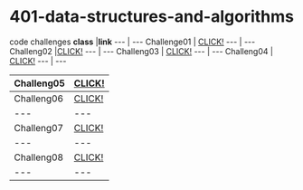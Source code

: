 # 401-data-structures-and-algorithms
code challenges
**class** |**link**
--- | --- 
Challenge01 | [CLICK!](https://github.com/alaaalmasri12/401-data-structures-and-algorithms/tree/array-reverse/challenges/arrayReverse)
--- | ---
Challeng02 |[CLICK!](https://github.com/alaaalmasri12/401-data-structures-and-algorithms/tree/array-shift/challenges/shiftarray)
--- | --- 
Challeng03 | [CLICK!](https://github.com/alaaalmasri12/401-data-structures-and-algorithms/tree/array-binary-search/challenges/arrayBinarysearch)
--- | --- 
Challeng04 | [CLICK!](https://github.com/alaaalmasri12/401-data-structures-and-algorithms/tree/linked-list/challenges/linkedlist)
--- | --- 

Challeng05 | [CLICK!](https://github.com/alaaalmasri12/401-data-structures-and-algorithms/tree/ll-insertion/challenges/linkedlist)
--- | --- 
Challeng06 | [CLICK!](https://github.com/alaaalmasri12/401-data-structures-and-algorithms/tree/ll-kth-from-end/challenges/linkedlist)
--- | --- 
Challeng07 | [CLICK!](https://github.com/alaaalmasri12/401-data-structures-and-algorithms/tree/ll-kth-from-end/challenges/linkedlist)
--- | --- 
Challeng08 | [CLICK!](https://github.com/alaaalmasri12/401-data-structures-and-algorithms/tree/ll-merge/challenges/linkedlist)
--- | --- 